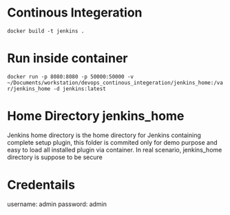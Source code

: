 # Continous Integeration
`docker build -t jenkins .`

# Run inside container

`docker run -p 8080:8080 -p 50000:50000 -v ~/Documents/workstation/devops_continous_integeration/jenkins_home:/var/jenkins_home -d jenkins:latest`

# Home Directory jenkins_home
Jenkins home directory is the home directory for Jenkins containing complete setup plugin, this folder is commited only for demo purpose and easy to load all installed plugin via container.
In real scenario, jenkins_home directory is suppose to be secure

# Credentails
username: admin
password: admin
